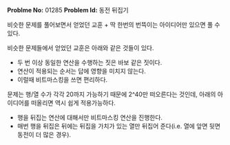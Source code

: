 **Problme No:** 01285
**Problem Id:** 동전 뒤집기


비슷한 문제를 풀어보면서 얻었던 교훈 + 딱 한번의 번뜩이는 아이디어만 있으면 풀 수 있다.


비슷한 문제들에서 얻었던 교훈은 아래와 같은 것들이 있다.


- 두 번 이상 동일한 연산을 수행하는 짓은 바보 같은 짓이다.
- 연산이 적용되는 순서는 답에 영향을 미치지 않는다.
- 이럴때 비트마스킹을 쓰면 편리하다.


문제는 행/열 수가 각각 20까지 가능하기 때문에 2^40만 떠오른다는 것인데, 아래의 아이디어를 떠올리면 역시 쉽게 적용가능하다.


- 행을 뒤집는 연산에 대해서만 비트마스킹 연산을 진행한다.
- 매번 행을 뒤집은 뒤에는 뒤집을 가치가 있는 열만 뒤집어 준다(i.e. 열에 앞면 뒷면 동전이 더 많은 경우).
